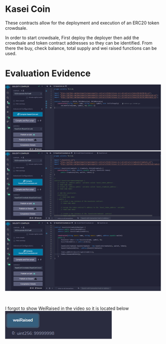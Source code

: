 # Kasei Coin

These contracts allow for the deployment and execution of an ERC20 token crowdsale. <br>

In order to start crowdsale, First deploy the deployer then add the crowdsale and token contract addresses so they can be identified. From there the buy, check balance, total supply and wei raised functions can be used.


# Evaluation Evidence

![KaseiCoin](/Screenshots/KaseiCoin.png)
![KaseiCoinCrowdsale](/Screenshots/KaseiCoinCrowdsale.png)
![KaseiCoinDeployer](/Screenshots/KaseiCoinDeployer.png)

<br>

I forgot to show WeiRaised in the video so it is located below
![WeiRaised](/Screenshots/WeiRaised.png)
